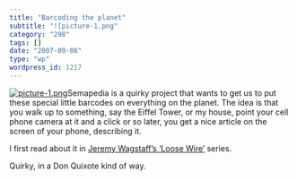 ```yaml
---
title: "Barcoding the planet"
subtitle: "![picture-1.png"
category: "298"
tags: []
date: "2007-09-08"
type: "wp"
wordpress_id: 1217
---
```

[![picture-1.png](https://i0.wp.com/s3.media.squarespace.com/production/1075723/12829350/wp-content/uploads/2007/09/picture-1.png?w=584)](http://www.semapedia.org/)Semapedia is a quirky project that wants to get us to put these special little barcodes on everything on the planet.
The idea is that you walk up to something, say the Eiffel Tower, or my house, point your cell phone camera at it and a click or so later, you get a nice article on the screen of your phone, describing it.

I first read about it in [Jeremy Wagstaff’s ‘Loose Wire’](http://online.wsj.com/article/SB118607066711486214.html.html?mod=technology_main_promo_left) series.

Quirky, in a Don Quixote kind of way.